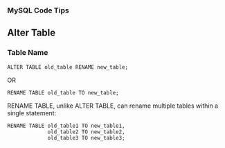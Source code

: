 ### MySQL Code Tips

## Alter Table

### Table Name

```mysql
ALTER TABLE old_table RENAME new_table;
```
OR
```mysql
RENAME TABLE old_table TO new_table;
```

RENAME TABLE, unlike ALTER TABLE, can rename multiple tables within a single statement: 

```mysql
RENAME TABLE old_table1 TO new_table1,
             old_table2 TO new_table2,
             old_table3 TO new_table3;
```